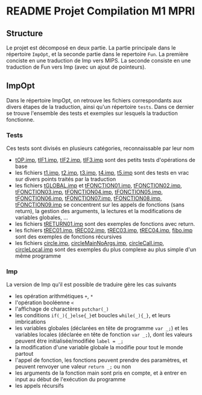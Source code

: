 # README Projet Compilation M1 MPRI

## Structure

Le projet est décomposé en deux partie. La partie principale dans le répertoire `ImpOpt`, et la seconde partie dans le repertoire `Fun`. La première conciste en une traduction de Imp vers MIPS. La seconde consiste en une traduction de Fun vers Imp (avec un ajout de pointeurs).

## ImpOpt

Dans le répertoire ImpOpt, on retrouve les fichiers correspondants aux divers étapes de la traduction, ainsi qu'un répertoire `tests`. Dans ce dernier se trouve l'ensemble des tests et exemples sur lesquels la traduction fonctionne.

### Tests

Ces tests sont divisés en plusieurs catégories, reconnaissable par leur nom

- [tOP.imp](ImpOpt/tests/tOP.imp), [tIF1.imp](ImpOpt/tests/tIF1.imp), [tIF2.imp](ImpOpt/tests/tIF2.imp), [tIF3.imp](ImpOpt/tests/tIF3.imp) sont des petits tests d'opérations de base
- les fichiers [t1.imp](ImpOpt/tests/t1.imp), [t2.imp](ImpOpt/tests/t2.imp), [t3.imp](ImpOpt/tests/t3.imp), [t4.imp](ImpOpt/tests/t4.imp), [t5.imp](ImpOpt/tests/t5.imp) sont des tests en vrac sur divers points traités par la traduction
- les fichiers [tGLOBAL.imp](ImpOpt/tests/tGLOBAL.imp) et [tFONCTION01.imp](ImpOpt/tests/tFONCTION01.imp), [tFONCTION02.imp](ImpOpt/tests/tFONCTION02.imp), [tFONCTION03.imp](ImpOpt/tests/tFONCTION03.imp), [tFONCTION04.imp](ImpOpt/tests/tFONCTION04.imp), [tFONCTION05.imp](ImpOpt/tests/tFONCTION05.imp), [tFONCTION06.imp](ImpOpt/tests/tFONCTION06.imp), [tFONCTION07.imp](ImpOpt/tests/tFONCTION07.imp), [tFONCTION08.imp](ImpOpt/tests/tFONCTION08.imp), [tFONCTION09.imp](ImpOpt/tests/tFONCTION09.imp) se concentrent sur les appels de fonctions (sans return), la gestion des arguments, la lectures et la modifications de variables globales, ...
- les fichiers [tRETURN01.imp](ImpOpt/tests/tRETURN01.imp) sont des exemples de fonctions avec return.
- les fichiers [tREC01.imp](ImpOpt/tests/tREC01.imp), [tREC02.imp](ImpOpt/tests/tREC02.imp), [tREC03.imp](ImpOpt/tests/tREC03.imp), [tREC04.imp](ImpOpt/tests/tREC04.imp), [fibo.imp](ImpOpt/tests/fibo.imp) sont des exemples de fonctions récursives
- les fichiers [circle.imp](ImpOpt/tests/circle.imp), [circleMainNoArgs.imp](ImpOpt/tests/circleMainNoArgs.imp), [circleCall.imp](ImpOpt/tests/circleCall.imp), [circleLocal.imp](ImpOpt/tests/circleLocal.imp) sont des exemples du plus complexe au plus simple d'un même programme

### Imp

La version de Imp qu'il est possible de traduire gère les cas suivants

- les opération arithmétiques `+`, `*`
- l'opération booléenne `<`
- l'affichage de charactères `putchar(_)`
- les conditions `if(_){_}else{_}`et boucles `while(_){_}`, et leurs imbrications
- les variables globales (déclarées en tête de programme `var _;`) et les variables locales (déclarée en tête de fonction `var _;`), dont les valeurs peuvent être initialisée/modifiée `label = _;`
- la modification d'une variable globale la modifie pour tout le monde partout
- l'appel de fonction, les fonctions peuvent prendre des paramètres, et peuvent renvoyer une valeur `return _;` ou non
- les arguments de la fonction main sont pris en compte, et à entrer en input au début de l'exécution du programme
- les appels récursifs